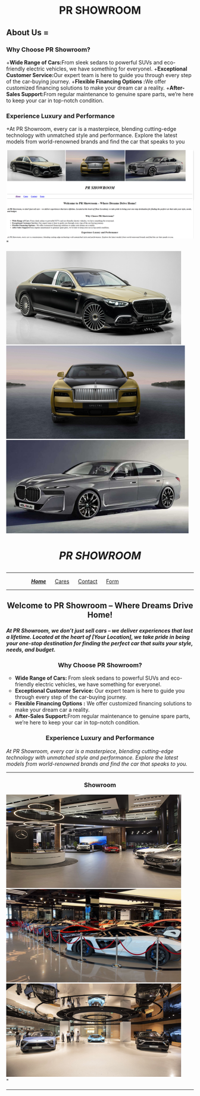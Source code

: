 # <p align="center">PR SHOWROOM</p>
## About Us =
 ### Why Choose PR Showroom?

+<b>Wide Range of Cars:</b>From sleek sedans to powerful SUVs and eco-friendly electric vehicles, we have something for everyonel.
+<b>Exceptional Customer Service:</b>Our expert team is here to guide you through every step of the car-buying journey.
+<b>Flexible Financing Options :</b>We offer customized financing solutions to make your dream car a reality.
+<b>After-Sales Support:</b>From regular maintenance to genuine spare parts, we’re here to keep your car in top-notch condition.

### Experience Luxury and Performance
+At PR Showroom, every car is a masterpiece, blending cutting-edge technology with unmatched style and performance. Explore the latest models from world-renowned brands and find the car that speaks to you

![Home page](./img/img%20for%20readme/home%20page%201.png)
"
<!DOCTYPE html>
<html>
<head>
    <title>CAR Showroom</title>
</head>
<body>
    <div>
    <img src="./img/images/homepage1.3.jpg" height="250px" width="470px" alt="Maybach pic left side"/>
    <img src="./img/images/homepage1.4.jpg" height="250px" width="480px" alt="Spectre pic mid"/>
    <img src="./img/images/homepage1.2.jpg" height="250px" width="490px" alt="Series i7 pic right side"/>
    <h1><p align="center"><i>PR SHOWROOM</i></p></h1>
    </div>
    <div>
        <hr/>&nbsp;&nbsp;&nbsp;&nbsp;&nbsp;&nbsp;&nbsp;&nbsp;&nbsp;&nbsp;&nbsp;&nbsp;&nbsp;&nbsp;&nbsp;&nbsp;
        <a href="index.html"><b><i>Home</i></b></a>&nbsp;&nbsp;&nbsp;&nbsp;&nbsp;
        <a href="./code/cars.html">Cares</a>&nbsp;&nbsp;&nbsp;&nbsp;&nbsp;
        <a href="./code/contact.html">Contact</a>&nbsp;&nbsp;&nbsp;&nbsp;&nbsp;
        <a href="./code/form.html">Form</a>&nbsp;&nbsp;&nbsp;&nbsp;&nbsp;
        <hr/>
    </div>
    <div>
        <p> <h2> <p align="center">Welcome to PR Showroom – Where Dreams Drive Home!</p>  </h2> </p>
        <p><b><i>At PR Showroom, we don’t just sell cars – we deliver experiences that last a lifetime. Located at the heart of [Your Location], we take pride in being your one-stop destination for finding the perfect car that suits your style, needs, and budget.</i></b></p>
        <h3><p align="center">Why Choose PR Showroom?</p></h3>
        <ul type="circle">
            <li><b>Wide Range of Cars: </b>From sleek sedans to powerful SUVs and eco-friendly electric vehicles, we have something for everyonel.</li>
            <li><b>Exceptional Customer Service: </b> Our expert team is here to guide you through every step of the car-buying journey.</li>
            <li><b>Flexible Financing Options :</b> We offer customized financing solutions to make your dream car a reality.</li>
            <li><b>After-Sales Support:</b>From regular maintenance to genuine spare parts, we’re here to keep your car in top-notch condition.</li>
        </ul>
    </div>
    <div>
        <h3><p align="center">Experience Luxury and Performance</p></h3>
        <P><i>At PR Showroom, every car is a masterpiece, blending cutting-edge technology with unmatched style and performance. Explore the latest models from world-renowned brands and find the car that speaks to you.</i></P>
    </div><hr>
    <div>
        <h3><p align="center">Showroom</p></h3>
        <img src="./img/images/homepage1.1.jpg" height="250px" width="470px" />
        <img src="./img/images/homepage1.5.jpg" height="250px" width="470px" />
        <img src="./img/images/homepage1.6.jpg" height="250px" width="470px" />
    </div>

</body>
</html>"
<hr/>